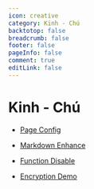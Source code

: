 ```yaml
---
icon: creative
category: Kinh - Chú
backtotop: false
breadcrumb: false
footer: false
pageInfo: false
comment: true
editLink: false
---
```


# Kinh - Chú

- [Page Config](page.md)

- [Markdown Enhance](markdown.md)

- [Function Disable](disable.md)

- [Encryption Demo](encrypt.md)
